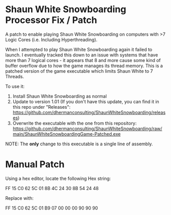 # Shaun White Snowboarding Processor Fix / Patch
A patch to enable playing Shaun White Snowboarding on computers with >7 Logic Cores (i.e. Including Hyperthreading).

When I attempted to play Shaun White Snowboarding again it failed to launch. I eventually tracked this down to an issue with systems that have more than 7 logical cores - it appears that 8 and more cause some kind of buffer overflow due to how the game manages its thread memory. This is a patched version of the game executable which limits Shaun White to 7 Threads.

To use it:

1. Install Shaun White Snowboarding as normal
2. Update to version 1.01 (If you don't have this update, you can find it in this repo under "Releases": https://github.com/dhermanconsulting/ShaunWhiteSnowboarding/releases)
3. Overwrite the executable with the one from this repository: https://github.com/dhermanconsulting/ShaunWhiteSnowboarding/raw/main/ShaunWhiteSnowboardingGame-Patched.exe

NOTE: The **only** change to this executable is a single line of assembly.

# Manual Patch

Using a hex editor, locate the following Hex string:

FF 15 C0 62 5C 01 8B 4C 24 30 8B 54 24 48

Replace with:

FF 15 C0 62 5C 01 B9 07 00 00 00 90 90 90
